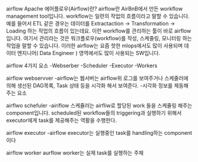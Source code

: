 airflow
Apache 에어플로우(Airflow)란?
airflow란 AirBnB에서 만든 workflow management tool입니다. workflow는 일련의 작업의 흐름이라고 말할 수 있습니다. 예를 들어서 ETL 같은 경우는 데이터를 Extractaction -> Transformation -> Loading 하는 작업의 흐름이 있는데요. 이런 workflow를 관리하는 툴이 바로 airflow입니다. 여기서 관리라는 것은 워크플로우(workflow)를 작성, 스케줄링, 모니터링 하는 작업을 말할 수 있습니다. 이러한 airflow는 요즘 핫한 mlops에서도 많이 사용되며 데이터 엔지니어( Data Engineer ) 영역에서도 많이 사용되는 SW입니다.

airflow 4가지 요소
-Webserber
-Scheduler
-Executor
-Workers

airflow webservver
-airflow는 웹서버는 airflow위 로그를 보여주거나 스케줄러에 의해 생선된 DAG목록, Task 상태 등을 시각화 해서 보여준다.
-시각화 정보를 제동해주는 요소

airflwo schefuler
-airiflow 스케쥴러는 airfliw로 할당된 work 들을 스케쥴링 해주는 component입니다.
scheduled된 workflow들의 triggering과 실행하기 위해서 executor에게 task를 제공해주는 역활을 수행한다.

airflow executor
-airflow executor는 실행중인 task를 handling하는 component이다

airflow worker
aurflow worker는 실제 task를 실행하는 주체